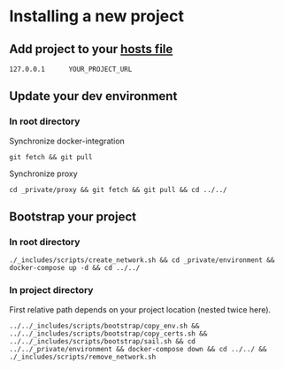 # Installing a new project
##  Add project to your [hosts file](https://docs.rackspace.com/support/how-to/modify-your-hosts-file)

```shell
127.0.0.1      YOUR_PROJECT_URL
```

## Update your dev environment
### In root directory
Synchronize docker-integration
```shell
git fetch && git pull
```

Synchronize proxy
```shell
cd _private/proxy && git fetch && git pull && cd ../../
```

## Bootstrap your project
### In root directory

```shell
./_includes/scripts/create_network.sh && cd _private/environment && docker-compose up -d && cd ../../
```

### In project directory

First relative path depends on your project location (nested twice here).

```shell
../../_includes/scripts/bootstrap/copy_env.sh && ../../_includes/scripts/bootstrap/copy_certs.sh && ../../_includes/scripts/bootstrap/sail.sh && cd ../../_private/environment && docker-compose down && cd ../../ && ./_includes/scripts/remove_network.sh
```
